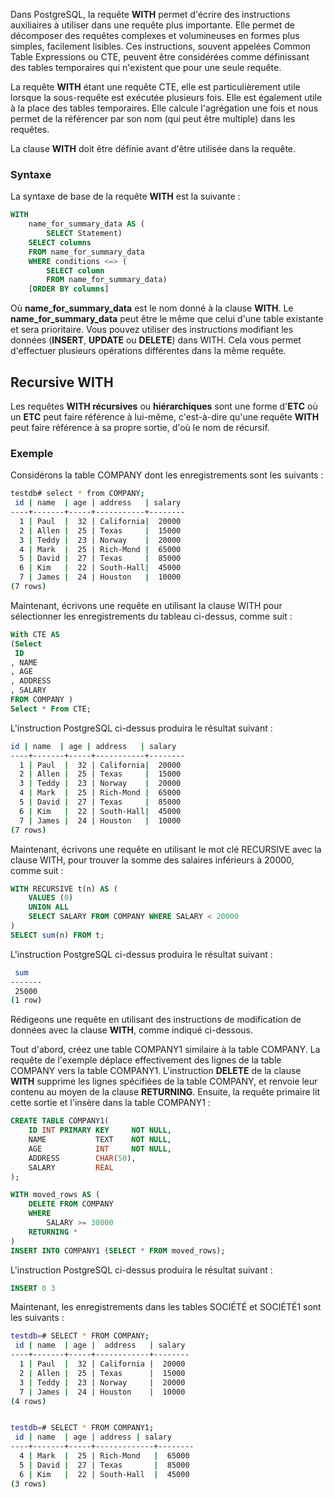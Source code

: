 Dans PostgreSQL, la requête **WITH** permet d'écrire des instructions auxiliaires à utiliser dans une requête plus importante. Elle permet de décomposer des requêtes complexes et volumineuses en formes plus simples, facilement lisibles. Ces instructions, souvent appelées Common Table Expressions ou CTE, peuvent être considérées comme définissant des tables temporaires qui n'existent que pour une seule requête.

La requête **WITH** étant une requête CTE, elle est particulièrement utile lorsque la sous-requête est exécutée plusieurs fois. Elle est également utile à la place des tables temporaires. Elle calcule l'agrégation une fois et nous permet de la référencer par son nom (qui peut être multiple) dans les requêtes.

La clause **WITH** doit être définie avant d'être utilisée dans la requête.

### Syntaxe

La syntaxe de base de la requête **WITH** est la suivante :

```sql
WITH
    name_for_summary_data AS (
        SELECT Statement)
    SELECT columns
    FROM name_for_summary_data
    WHERE conditions <=> (
        SELECT column
        FROM name_for_summary_data)
    [ORDER BY columns]
```

Où **name_for_summary_data** est le nom donné à la clause **WITH**. Le **name_for_summary_data**  peut être le même que celui d'une table existante et sera prioritaire.
Vous pouvez utiliser des instructions modifiant les données (**INSERT**, **UPDATE** ou **DELETE**) dans WITH. Cela vous permet d'effectuer plusieurs opérations différentes dans la même requête.

## Recursive WITH

Les requêtes **WITH récursives** ou **hiérarchiques** sont une forme d'**ETC** où un **ETC** peut faire référence à lui-même, c'est-à-dire qu'une requête **WITH** peut faire référence à sa propre sortie, d'où le nom de récursif.

### Exemple

Considérons la table COMPANY dont les enregistrements sont les suivants :

```bash
testdb# select * from COMPANY;
 id | name  | age | address   | salary
----+-------+-----+-----------+--------
  1 | Paul  |  32 | California|  20000
  2 | Allen |  25 | Texas     |  15000
  3 | Teddy |  23 | Norway    |  20000
  4 | Mark  |  25 | Rich-Mond |  65000
  5 | David |  27 | Texas     |  85000
  6 | Kim   |  22 | South-Hall|  45000
  7 | James |  24 | Houston   |  10000
(7 rows)
```

Maintenant, écrivons une requête en utilisant la clause WITH pour sélectionner les enregistrements du tableau ci-dessus, comme suit :

```sql
With CTE AS
(Select
 ID
, NAME
, AGE
, ADDRESS
, SALARY
FROM COMPANY )
Select * From CTE;
```

L'instruction PostgreSQL ci-dessus produira le résultat suivant :

```bash
id | name  | age | address   | salary
----+-------+-----+-----------+--------
  1 | Paul  |  32 | California|  20000
  2 | Allen |  25 | Texas     |  15000
  3 | Teddy |  23 | Norway    |  20000
  4 | Mark  |  25 | Rich-Mond |  65000
  5 | David |  27 | Texas     |  85000
  6 | Kim   |  22 | South-Hall|  45000
  7 | James |  24 | Houston   |  10000
(7 rows)
```

Maintenant, écrivons une requête en utilisant le mot clé RECURSIVE avec la clause WITH, pour trouver la somme des salaires inférieurs à 20000, comme suit :

```sql
WITH RECURSIVE t(n) AS (
    VALUES (0)
    UNION ALL
    SELECT SALARY FROM COMPANY WHERE SALARY < 20000
)
SELECT sum(n) FROM t;
```

L'instruction PostgreSQL ci-dessus produira le résultat suivant :

```bash
 sum
-------
 25000
(1 row)
```

Rédigeons une requête en utilisant des instructions de modification de données avec la clause **WITH**, comme indiqué ci-dessous.

Tout d'abord, créez une table COMPANY1 similaire à la table COMPANY. La requête de l'exemple déplace effectivement des lignes de la table COMPANY vers la table COMPANY1. L'instruction **DELETE** de la clause **WITH** supprime les lignes spécifiées de la table COMPANY, et renvoie leur contenu au moyen de la clause **RETURNING**. Ensuite, la requête primaire lit cette sortie et l'insère dans la table COMPANY1 :

```sql
CREATE TABLE COMPANY1(
    ID INT PRIMARY KEY     NOT NULL,
    NAME           TEXT    NOT NULL,
    AGE            INT     NOT NULL,
    ADDRESS        CHAR(50),
    SALARY         REAL
);

WITH moved_rows AS (
    DELETE FROM COMPANY
    WHERE
        SALARY >= 30000
    RETURNING *
)
INSERT INTO COMPANY1 (SELECT * FROM moved_rows);
```

L'instruction PostgreSQL ci-dessus produira le résultat suivant :

```sql
INSERT 0 3
```

Maintenant, les enregistrements dans les tables SOCIÉTÉ et SOCIÉTÉ1 sont les suivants :

```bash
testdb=# SELECT * FROM COMPANY;
 id | name  | age |  address   | salary
----+-------+-----+------------+--------
  1 | Paul  |  32 | California |  20000
  2 | Allen |  25 | Texas      |  15000
  3 | Teddy |  23 | Norway     |  20000
  7 | James |  24 | Houston    |  10000
(4 rows)


testdb=# SELECT * FROM COMPANY1;
 id | name  | age | address | salary
----+-------+-----+-------------+--------
  4 | Mark  |  25 | Rich-Mond   |  65000
  5 | David |  27 | Texas       |  85000
  6 | Kim   |  22 | South-Hall  |  45000
(3 rows)
```
